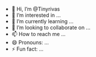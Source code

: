 - 👋 Hi, I’m @Tinyrivas
- 👀 I’m interested in ...
- 🌱 I’m currently learning ...
- 💞️ I’m looking to collaborate on ...
- 📫 How to reach me ...
- 😄 Pronouns: ...
- ⚡ Fun fact: ...

<!---
Tinyrivas/Tinyrivas is a ✨ special ✨ repository because its `README.md` (this file) appears on your GitHub profile.
You can click the Preview link to take a look at your changes.
--->
